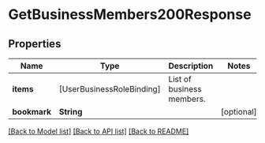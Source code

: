 # GetBusinessMembers200Response

## Properties
Name | Type | Description | Notes
------------ | ------------- | ------------- | -------------
**items** | [UserBusinessRoleBinding] | List of business members. | 
**bookmark** | **String** |  | [optional] 

[[Back to Model list]](../README.md#documentation-for-models) [[Back to API list]](../README.md#documentation-for-api-endpoints) [[Back to README]](../README.md)


